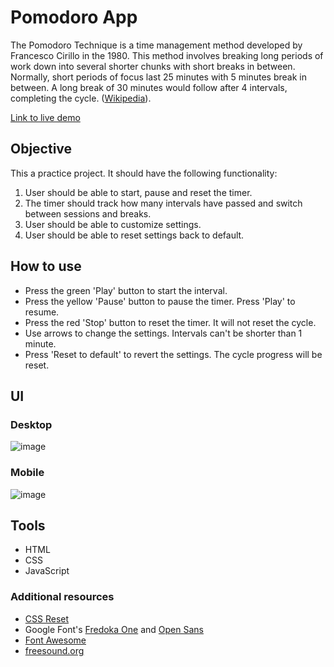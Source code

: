 # Pomodoro App

The Pomodoro Technique is a time management method developed by Francesco Cirillo in the 1980. This method involves breaking long periods of work down into several shorter chunks with short breaks in between. Normally, short periods of focus last 25 minutes with 5 minutes break in between. A long break of 30 minutes would follow after 4 intervals, completing the cycle. ([Wikipedia](https://en.wikipedia.org/wiki/Pomodoro_Technique)).

[Link to live demo](https://lenachestnut.github.io/pomodoro_timer/)

## Objective

This a practice project. It should have the following functionality:

1. User should be able to start, pause and reset the timer.
2. The timer should track how many intervals have passed and switch between sessions and breaks.
3. User should be able to customize settings.
4. User should be able to reset settings back to default.

## How to use

-   Press the green 'Play' button to start the interval.
-   Press the yellow 'Pause' button to pause the timer. Press 'Play' to resume.
-   Press the red 'Stop' button to reset the timer. It will not reset the cycle.
-   Use arrows to change the settings. Intervals can't be shorter than 1 minute.
-   Press 'Reset to default' to revert the settings. The cycle progress will be reset.

## UI

### Desktop

![image](https://user-images.githubusercontent.com/29921988/94340994-b750cc80-000e-11eb-984a-a62187832daa.png)

### Mobile

![image](https://user-images.githubusercontent.com/29921988/94341039-fa12a480-000e-11eb-88b9-1642b64c69e4.png)

## Tools

-   HTML
-   CSS
-   JavaScript

### Additional resources

-   [CSS Reset](http://meyerweb.com/eric/tools/css/reset/)
-   Google Font's [Fredoka One](https://fonts.google.com/specimen/Fredoka+One) and [Open Sans](https://fonts.google.com/specimen/Open+Sans)
-   [Font Awesome](https://fontawesome.com/)
-   [freesound.org](https://freesound.org/)
